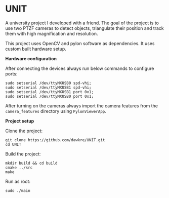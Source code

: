 # UNIT

A university project I developed with a friend. The goal of the project is to use two PTZF cameras to detect objects, triangulate their position and track them with high magnification and resolution.

This project uses OpenCV and pylon software as dependencies. It uses custom built hardware setup.

**Hardware configuration**

After connecting the devices always run below commands to configure ports:
```
sudo setserial /dev/ttyMXUSB0 spd-vhi;
sudo setserial /dev/ttyMXUSB1 spd-vhi;
sudo setserial /dev/ttyMXUSB1 port 0x1;
sudo setserial /dev/ttyMXUSB0 port 0x1;
```

After turning on the cameras always import the camera features
from the `camera_features` directory using `PylonViewerApp`.

**Project setup**

Clone the project:

```
git clone https://github.com/dawkre/UNIT.git
cd UNIT
```

Build the project:

```
mkdir build && cd build
cmake ../src
make
```

Run as root:

`sudo ./main`
